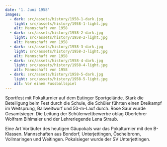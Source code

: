```yaml
---
date: '1. Juni 1958'
images:
  - dark: src/assets/history/1958-1-dark.jpg
    light: src/assets/history/1958-1-light.jpg
    alt: Mannschaft von 1958
  - dark: src/assets/history/1958-2-dark.jpg
    light: src/assets/history/1958-2-light.jpg
    alt: Mannschaft von 1958
  - dark: src/assets/history/1958-3-dark.jpg
    light: src/assets/history/1958-3-light.jpg
    alt: Mannschaft von 1958
  - dark: src/assets/history/1958-4-dark.jpg
    light: src/assets/history/1958-4-light.jpg
    alt: Mannschaft von 1958
  - dark: src/assets/history/1958-5-dark.jpg
    light: src/assets/history/1958-5-light.jpg
    alt: Vor einem Fussballspiel
---
```


Sportfest mit Pokalturnier auf dem Eutinger Sportgelände. Stark die Beteiligung beim Fest durch die Schule, die Schüler führten einen Dreikampf im Weitsprung, Ballweitwurf und 50-m-Lauf durch. Rose Saur wurde Gesamtsieger. Die Leitung der Schülerwettbewerbe oblag Oberlehrer Wolfram Bihlmaier und der Lehrerlegende Lena Straub.

Eine Art Vorläufer des heutigen Gäupokals war das Pokalturnier mit den B-Klassen. Mannschaften aus Bondorf, Unterjettingen, Öschelbronn, Vollmaringen und Weitingen. Pokalsieger wurde der SV Unterjettingen.
